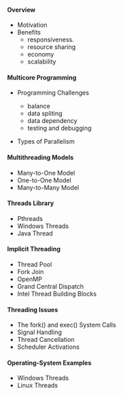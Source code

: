 #### Overview
- Motivation
- Benefits
    - responsiveness.
    - resource sharing
    - economy
    - scalability

#### Multicore Programming
- Programming Challenges
    - balance
    - data spliting
    - data dependency
    - testing and debugging

- Types of Parallelism

#### Multithreading Models
- Many-to-One Model 
- One-to-One Model 
- Many-to-Many Model

#### Threads Library
- Pthreads
- Windows Threads
- Java Thread

#### Implicit Threading
- Thread Pool 
- Fork Join 
- OpenMP
- Grand Central Dispatch
- Intel Thread Building Blocks

#### Threading Issues
- The fork() and exec() System Calls
- Signal Handling
- Thread Cancellation
- Scheduler Activations

#### Operating-System Examples
- Windows Threads
- Linux Threads
